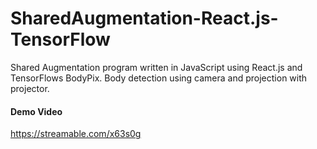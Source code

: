# SharedAugmentation-React.js-TensorFlow
Shared Augmentation program written in JavaScript using React.js and TensorFlows BodyPix. Body detection using camera and projection with projector.
#### Demo Video
https://streamable.com/x63s0g
